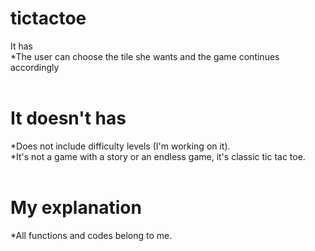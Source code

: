 # tictactoe <br>
It has <br>
*The user can choose the tile she wants and the game continues accordingly <br>
<br>
# It doesn't has<br>
*Does not include difficulty levels (I'm working on it).<br>
*It's not a game with a story or an endless game, it's classic tic tac toe.<br>
<br>
# My explanation <br>
*All functions and codes belong to me.<br>

